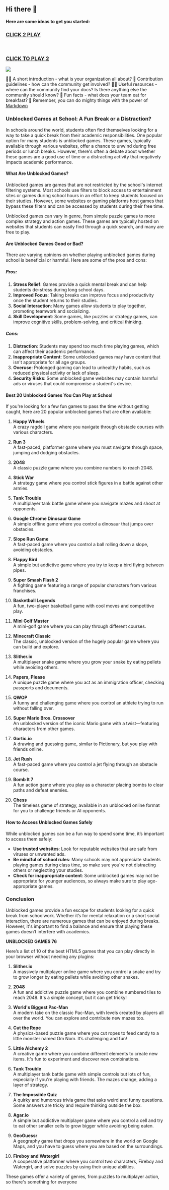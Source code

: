 ## Hi there 👋

**Here are some ideas to get you started:**
<h3>
<a href="https://1lesson.guru">CLICK 2 PLAY</a>
</br></br></br>

<a href="https://lesson-1-guru.pages.dev/">CLICK TO PLAY 2</A>

  
</h3>
<a href="https://lesson-1-guru.pages.dev/"><img src="https://clearcache.store/games.png"></a>

🙋‍♀️ A short introduction - what is your organization all about?
🌈 Contribution guidelines - how can the community get involved?
👩‍💻 Useful resources - where can the community find your docs? Is there anything else the community should know?
🍿 Fun facts - what does your team eat for breakfast?
🧙 Remember, you can do mighty things with the power of [Markdown](https://docs.github.com/github/writing-on-github/getting-started-with-writing-and-formatting-on-github/basic-writing-and-formatting-syntax)

### Unblocked Games at School: A Fun Break or a Distraction?

In schools around the world, students often find themselves looking for a way to take a quick break from their academic responsibilities. One popular option for many students is unblocked games. These games, typically available through various websites, offer a chance to unwind during free periods or lunch breaks. However, there's often a debate about whether these games are a good use of time or a distracting activity that negatively impacts academic performance.

#### What Are Unblocked Games?

Unblocked games are games that are not restricted by the school's internet filtering systems. Most schools use filters to block access to entertainment sites or games during school hours in an effort to keep students focused on their studies. However, some websites or gaming platforms host games that bypass these filters and can be accessed by students during their free time.

Unblocked games can vary in genre, from simple puzzle games to more complex strategy and action games. These games are typically hosted on websites that students can easily find through a quick search, and many are free to play.

#### Are Unblocked Games Good or Bad?

There are varying opinions on whether playing unblocked games during school is beneficial or harmful. Here are some of the pros and cons:

##### Pros:
1. **Stress Relief**: Games provide a quick mental break and can help students de-stress during long school days.
2. **Improved Focus**: Taking breaks can improve focus and productivity once the student returns to their studies.
3. **Social Interaction**: Many games allow students to play together, promoting teamwork and socializing.
4. **Skill Development**: Some games, like puzzles or strategy games, can improve cognitive skills, problem-solving, and critical thinking.

##### Cons:
1. **Distraction**: Students may spend too much time playing games, which can affect their academic performance.
2. **Inappropriate Content**: Some unblocked games may have content that isn't appropriate for all age groups.
3. **Overuse**: Prolonged gaming can lead to unhealthy habits, such as reduced physical activity or lack of sleep.
4. **Security Risks**: Some unblocked game websites may contain harmful ads or viruses that could compromise a student's device.

#### Best 20 Unblocked Games You Can Play at School

If you're looking for a few fun games to pass the time without getting caught, here are 20 popular unblocked games that are often available:

1. **Happy Wheels**  
   A crazy ragdoll game where you navigate through obstacle courses with various characters. 

2. **Run 3**  
   A fast-paced, platformer game where you must navigate through space, jumping and dodging obstacles.

3. **2048**  
   A classic puzzle game where you combine numbers to reach 2048.

4. **Stick War**  
   A strategy game where you control stick figures in a battle against other armies.

5. **Tank Trouble**  
   A multiplayer tank battle game where you navigate mazes and shoot at opponents.

6. **Google Chrome Dinosaur Game**  
   A simple offline game where you control a dinosaur that jumps over obstacles.

7. **Slope Run Game**  
   A fast-paced game where you control a ball rolling down a slope, avoiding obstacles.

8. **Flappy Bird**  
   A simple but addictive game where you try to keep a bird flying between pipes.

9. **Super Smash Flash 2**  
   A fighting game featuring a range of popular characters from various franchises.

10. **Basketball Legends**  
   A fun, two-player basketball game with cool moves and competitive play.

11. **Mini Golf Master**  
   A mini-golf game where you can play through different courses.

12. **Minecraft Classic**  
   The classic, unblocked version of the hugely popular game where you can build and explore.

13. **Slither.io**  
   A multiplayer snake game where you grow your snake by eating pellets while avoiding others.

14. **Papers, Please**  
   A unique puzzle game where you act as an immigration officer, checking passports and documents.

15. **QWOP**  
   A funny and challenging game where you control an athlete trying to run without falling over.

16. **Super Mario Bros. Crossover**  
   An unblocked version of the iconic Mario game with a twist—featuring characters from other games.

17. **Gartic.io**  
   A drawing and guessing game, similar to Pictionary, but you play with friends online.

18. **Jet Rush**  
   A fast-paced game where you control a jet flying through an obstacle course.

19. **Bomb It 7**  
   A fun action game where you play as a character placing bombs to clear paths and defeat enemies.

20. **Chess**  
   The timeless game of strategy, available in an unblocked online format for you to challenge friends or AI opponents.

#### How to Access Unblocked Games Safely

While unblocked games can be a fun way to spend some time, it’s important to access them safely:

- **Use trusted websites**: Look for reputable websites that are safe from viruses or unwanted ads.
- **Be mindful of school rules**: Many schools may not appreciate students playing games during class time, so make sure you're not distracting others or neglecting your studies.
- **Check for inappropriate content**: Some unblocked games may not be appropriate for younger audiences, so always make sure to play age-appropriate games.

### Conclusion

Unblocked games provide a fun escape for students looking for a quick break from schoolwork. Whether it’s for mental relaxation or a short social interaction, there are numerous games that can be enjoyed during breaks. However, it's important to find a balance and ensure that playing these games doesn’t interfere with academics.

**UNBLOCKED GAMES 76**

Here’s a list of 10 of the best HTML5 games that you can play directly in your browser without needing any plugins:

1. **Slither.io**  
   A massively multiplayer online game where you control a snake and try to grow longer by eating pellets while avoiding other snakes.

2. **2048**  
   A fun and addictive puzzle game where you combine numbered tiles to reach 2048. It's a simple concept, but it can get tricky!

3. **World's Biggest Pac-Man**  
   A modern take on the classic Pac-Man, with levels created by players all over the world. You can explore and contribute new mazes too.

4. **Cut the Rope**  
   A physics-based puzzle game where you cut ropes to feed candy to a little monster named Om Nom. It’s challenging and fun!

5. **Little Alchemy 2**  
   A creative game where you combine different elements to create new items. It's fun to experiment and discover new combinations.

6. **Tank Trouble**  
   A multiplayer tank battle game with simple controls but lots of fun, especially if you're playing with friends. The mazes change, adding a layer of strategy.

7. **The Impossible Quiz**  
   A quirky and humorous trivia game that asks weird and funny questions. Some answers are tricky and require thinking outside the box.

8. **Agar.io**  
   A simple but addictive multiplayer game where you control a cell and try to eat other smaller cells to grow bigger while avoiding being eaten.

9. **GeoGuessr**  
   A geography game that drops you somewhere in the world on Google Maps, and you have to guess where you are based on the surroundings.

10. **Fireboy and Watergirl**  
    A cooperative platformer where you control two characters, Fireboy and Watergirl, and solve puzzles by using their unique abilities.

These games offer a variety of genres, from puzzles to multiplayer action, so there's something for everyone

